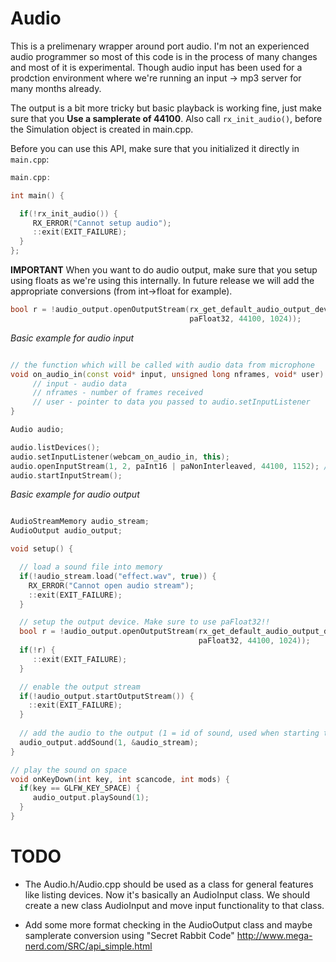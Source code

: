# Audio

This is a prelimenary wrapper around port audio. I'm not an experienced audio programmer
so most of this code is in the process of many changes and most of it is experimental. Though
audio input has been used for a prodction environment where we're running an input -> mp3
server for many months already. 

The output is a bit more tricky but basic playback is working fine, just make sure 
that you **Use a samplerate of 44100**.  Also call `rx_init_audio()`, before the 
Simulation object is created in main.cpp.

Before you can use this API, make sure that you initialized it directly in `main.cpp`:

````c++
main.cpp:

int main() {

  if(!rx_init_audio()) {
     RX_ERROR("Cannot setup audio");
     ::exit(EXIT_FAILURE);
  }   
};

````

**IMPORTANT** When you want to do audio output, make sure that you setup using 
floats as we're using this internally. In future release we will add the appropriate 
conversions (from int->float for example). 


````c++
bool r = !audio_output.openOutputStream(rx_get_default_audio_output_device(), 2, 
                                        paFloat32, 44100, 1024));
````

_Basic example for audio input_

````c++

// the function which will be called with audio data from microphone
void on_audio_in(const void* input, unsigned long nframes, void* user) {
     // input - audio data
     // nframes - number of frames received
     // user - pointer to data you passed to audio.setInputListener
}

Audio audio;

audio.listDevices();
audio.setInputListener(webcam_on_audio_in, this);
audio.openInputStream(1, 2, paInt16 | paNonInterleaved, 44100, 1152); // use paNonInterleaved if you want planar packed audio
audio.startInputStream();

````


_Basic example for audio output_
````c++

AudioStreamMemory audio_stream;
AudioOutput audio_output;

void setup() {  

  // load a sound file into memory
  if(!audio_stream.load("effect.wav", true)) {
    RX_ERROR("Cannot open audio stream");
    ::exit(EXIT_FAILURE);
  }

  // setup the output device. Make sure to use paFloat32!!
  bool r = !audio_output.openOutputStream(rx_get_default_audio_output_device(), 2, 
                                          paFloat32, 44100, 1024));
  if(!r) {
     ::exit(EXIT_FAILURE);
  }

  // enable the output stream
  if(!audio_output.startOutputStream()) {
    ::exit(EXIT_FAILURE);
  }
  
  // add the audio to the output (1 = id of sound, used when starting the sound)
  audio_output.addSound(1, &audio_stream);
}

// play the sound on space
void onKeyDown(int key, int scancode, int mods) {
  if(key == GLFW_KEY_SPACE) {
     audio_output.playSound(1);
  }
}

````

# TODO

- The Audio.h/Audio.cpp should be used as a class for general features like listing 
  devices. Now it's basically an AudioInput class. We should create a new class
  AudioInput and move input functionality to that class. 

- Add some more format checking in the AudioOutput class and maybe samplerate 
  conversion using "Secret Rabbit Code" http://www.mega-nerd.com/SRC/api_simple.html 
